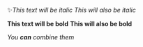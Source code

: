 ✨*This text will be italic*
_This will also be italic_

**This text will be bold**
__This will also be bold__

_You **can** combine them_
